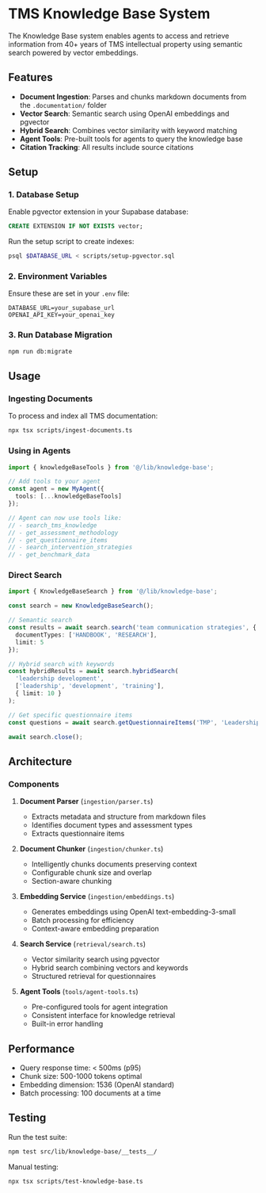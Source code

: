 # TMS Knowledge Base System

The Knowledge Base system enables agents to access and retrieve information from 40+ years of TMS intellectual property using semantic search powered by vector embeddings.

## Features

- **Document Ingestion**: Parses and chunks markdown documents from the `.documentation/` folder
- **Vector Search**: Semantic search using OpenAI embeddings and pgvector
- **Hybrid Search**: Combines vector similarity with keyword matching
- **Agent Tools**: Pre-built tools for agents to query the knowledge base
- **Citation Tracking**: All results include source citations

## Setup

### 1. Database Setup

Enable pgvector extension in your Supabase database:

```sql
CREATE EXTENSION IF NOT EXISTS vector;
```

Run the setup script to create indexes:

```bash
psql $DATABASE_URL < scripts/setup-pgvector.sql
```

### 2. Environment Variables

Ensure these are set in your `.env` file:

```env
DATABASE_URL=your_supabase_url
OPENAI_API_KEY=your_openai_key
```

### 3. Run Database Migration

```bash
npm run db:migrate
```

## Usage

### Ingesting Documents

To process and index all TMS documentation:

```bash
npx tsx scripts/ingest-documents.ts
```

### Using in Agents

```typescript
import { knowledgeBaseTools } from '@/lib/knowledge-base';

// Add tools to your agent
const agent = new MyAgent({
  tools: [...knowledgeBaseTools]
});

// Agent can now use tools like:
// - search_tms_knowledge
// - get_assessment_methodology
// - get_questionnaire_items
// - search_intervention_strategies
// - get_benchmark_data
```

### Direct Search

```typescript
import { KnowledgeBaseSearch } from '@/lib/knowledge-base';

const search = new KnowledgeBaseSearch();

// Semantic search
const results = await search.search('team communication strategies', {
  documentTypes: ['HANDBOOK', 'RESEARCH'],
  limit: 5
});

// Hybrid search with keywords
const hybridResults = await search.hybridSearch(
  'leadership development',
  ['leadership', 'development', 'training'],
  { limit: 10 }
);

// Get specific questionnaire items
const questions = await search.getQuestionnaireItems('TMP', 'Leadership');

await search.close();
```

## Architecture

### Components

1. **Document Parser** (`ingestion/parser.ts`)
   - Extracts metadata and structure from markdown files
   - Identifies document types and assessment types
   - Extracts questionnaire items

2. **Document Chunker** (`ingestion/chunker.ts`)
   - Intelligently chunks documents preserving context
   - Configurable chunk size and overlap
   - Section-aware chunking

3. **Embedding Service** (`ingestion/embeddings.ts`)
   - Generates embeddings using OpenAI text-embedding-3-small
   - Batch processing for efficiency
   - Context-aware embedding preparation

4. **Search Service** (`retrieval/search.ts`)
   - Vector similarity search using pgvector
   - Hybrid search combining vectors and keywords
   - Structured retrieval for questionnaires

5. **Agent Tools** (`tools/agent-tools.ts`)
   - Pre-configured tools for agent integration
   - Consistent interface for knowledge retrieval
   - Built-in error handling

## Performance

- Query response time: < 500ms (p95)
- Chunk size: 500-1000 tokens optimal
- Embedding dimension: 1536 (OpenAI standard)
- Batch processing: 100 documents at a time

## Testing

Run the test suite:

```bash
npm test src/lib/knowledge-base/__tests__/
```

Manual testing:

```bash
npx tsx scripts/test-knowledge-base.ts
```